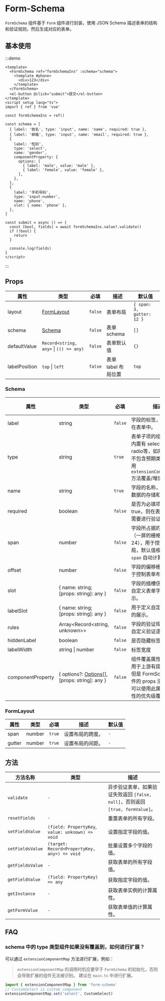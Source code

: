 # Form-Schema

`FormSchema` 组件基于 `Form` 组件进行封装，使用 JSON Schema 描述表单的结构和验证规则，然后生成对应的表单。

## 基本使用

:::demo

```vue
<template>
  <FormSchema ref="formSchemaIns" :schema="schema">
    <template #phone>
      <div>123</div>
    </template>
  </FormSchema>
  <el-button @click="submit">提交</el-button>
</template>
<script setup lang="ts">
import { ref } from 'vue'

const formSchemaIns = ref()

const schema = [
  { label: '姓名', type: 'input', name: 'name', required: true },
  { label: '邮箱', type: 'input', name: 'email', required: true },
  {
    label: '性别',
    type: 'select',
    name: 'gender',
    componentProperty: {
      options: [
        { label: 'male', value: 'male' },
        { label: 'female', value: 'female' },
      ],
    },
  },
  {
    label: '手机号码',
    type: 'input-number',
    name: 'phone',
    slot: { name: 'phone' },
  },
]

const submit = async () => {
  const [bool, fields] = await formSchemaIns.value?.validate()
  if (!bool) {
    return
  }

  console.log(fields)
}
</script>
```

:::

## Props

<!-- prettier-ignore -->
| 属性          | 类型                                    | 必填    | 描述                | 默认值                    |
| ------------- | --------------------------------------- | ------- | ------------------- | ------------------------- |
| layout        | [FormLayout](#formlayout)               | `false` | 表单布局            | `{ span: 3, gutter: 12 }` |
| schema        | [Schema](#schema)                       | `false` | 表单 schema         | `[]`                      |
| defaultValue  | `Record<string, any>` \\| `(() => any)` | `false` | 表单默认值          | `{}`                      |
| labelPosition | `top` \\| `left`                        | `false` | 表单 label 布局位置 | `top`                     |

### Schema

<!-- prettier-ignore -->
| 属性              | 类型                                                      | 必填    | 描述                                                                                                                            | 默认值  |
| ----------------- | --------------------------------------------------------- | ------- | ------------------------------------------------------------------------------------------------------------------------------- | ------- |
| label             | string                                                    | `false` | 字段的标签，用于显示在表单中。                                                                                                  | `-`     |
| type              | string                                                    | `true`  | 表单子项的组件类型，内置有 select、input、radio等，如果内置组件不包含预期类型，可使用 `extensionComponentMap` 方法覆盖/增加类型 | `-`     |
| name              | string                                                    | `true`  | 字段的名称，用于表单数据的存储和传递。                                                                                          | `-`     |
| required          | boolean                                                   | `false` | 是否为必填项，若为 true，则在表单提交时需要进行验证。                                                                           | `false` |
| span              | number                                                    | `false` | 字段所占据的栅格数（一屏的栅格数为24），用于控制表单布局，默认值根据布局 `span` 自动计算。                                      | `-`     |
| offset            | number                                                    | `false` | 字段的偏移栅格数，用于控制表单布局。                                                                                            | `-`     |
| slot              | { name: string; [props: string]: any }                    | `false` | 字段的插槽信息，用于自定义表单字段的展示。                                                                                      | `-`     |
| labelSlot         | { name: string; [props: string]: any }                    | `false` | 用于定义自定义 label 的展示。                                                                                                   | `-`     |
| rules             | Array\<Record\<string, unknown\>\>                        | `false` | 字段的验证规则，用于自定义验证逻辑。                                                                                            | `-`     |
| hiddenLabel       | boolean                                                   | `false` | 是否隐藏标签                                                                                                                    | `true`  |
| labelWidth        | string \\| number                                         | `false` | 标签宽度                                                                                                                        | `-`     |
| componentProperty | { options?: [Options](#options)[], [props: string]: any } | `false` | 组件覆盖属性，此属性用于上游有提供属性，但是 FormSchema 组件的 props 没有覆盖，可以使用此属性进行属性的优先级覆盖。             | `{}`    |

### FormLayout

<!-- prettier-ignore -->
| 属性   | 类型   | 必填   | 描述             | 默认值 |
| ------ | ------ | ------ | ---------------- | ------ |
| span   | number | `true` | 设置布局的跨度。 | `-`    |
| gutter | number | `true` | 设置布局的间距。 | `-`    |

## 方法

<!-- prettier-ignore -->
| 方法名称         | 类型                                             | 描述                                                                           |
| ---------------- | ------------------------------------------------ | ------------------------------------------------------------------------------ |
| `validate`       | `-`                                              | 异步验证表单，如果验证失败返回 `[false, null]`，否则返回 `[true, formValue]`。 |
| `resetFields`    | `-`                                              | 重置表单的所有字段。                                                           |
| `setFieldValue`  | `(field: PropertyKey`, `value: unknown) => void` | 设置指定字段的值。                                                             |
| `setFieldsValue` | `(target: Record<PropertyKey, any>) => void`     | 批量设置多个字段的值。                                                         |
| `getFieldsValue` | `-`                                              | 获取表单的所有字段值。                                                         |
| `getFieldValue`  | `(field: PropertyKey) => any`                    | 获取指定字段的值。                                                             |
| `getInstance`    | `-`                                              | 获取表单实例的计算属性。                                                       |
| `getFormValue`    | `-`                                              | 获取表单值的计算属性。                                                       |

## FAQ

### schema 中的 type 类型组件如果没有覆盖到，如何进行扩展？

可以通过 `extensionComponentMap` 方法进行扩展，例如：

> `extensionComponentMap` 的调用时机应要早于 `FormSchema` 的初始化，否则会导致扩展的组件无法被识别。 建议在 `main.ts` 中进行扩展。

```ts
import { extensionComponentMap } from 'form-schema'
// CustomSelect is custom component
extensionComponentMap.set('select', CustomSelect)
```
